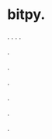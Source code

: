 # bitpy.
.
.
.
.












.






















































.
























.



























.

















































































.































































.









































